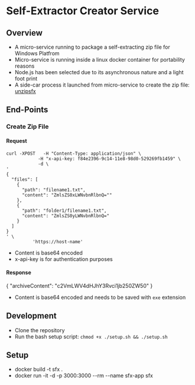 # Self-Extractor Creator Service

## Overview

* A micro-service running to package a self-extracting zip file for Windows Platfrom
* Micro-service is running inside a linux docker container for portability reasons
* Node.js has been selected due to its asynchronous nature and a light foot print
* A side-car process it launched from micro-service to create the zip file: [unzipsfx](http://infozip.sourceforge.net/)

## End-Points

### Create Zip File

#### Request

```
curl -XPOST   -H "Content-Type: application/json" \
            -H "x-api-key: f84e2396-9c14-11e8-98d0-529269fb1459" \
            -d \
'
{
  "files": [
    {
      "path": "filename1.txt",
      "content": "ZmlsZS0xLWNvbnRlbnQ=""
    },
    {
      "path": "folder1/filename1.txt",
      "content": "ZmlsZS0yLWNvbnRlbnQ="
    }
  ]
}
' \
          'https://host-name'
```

* Content is base64 encoded
* x-api-key is for authentication purposes

#### Response

{
  "archiveContent": "c2VmLWV4dHJhY3Rvci1jb250ZW50"
}

* Content is base64 encoded and needs to be saved with `exe` extension

## Development

* Clone the repository
* Run the bash setup script: `chmod +x ./setup.sh && ./setup.sh`

## Setup

* docker build -t sfx .
* docker run -it -d -p 3000:3000 --rm --name sfx-app sfx